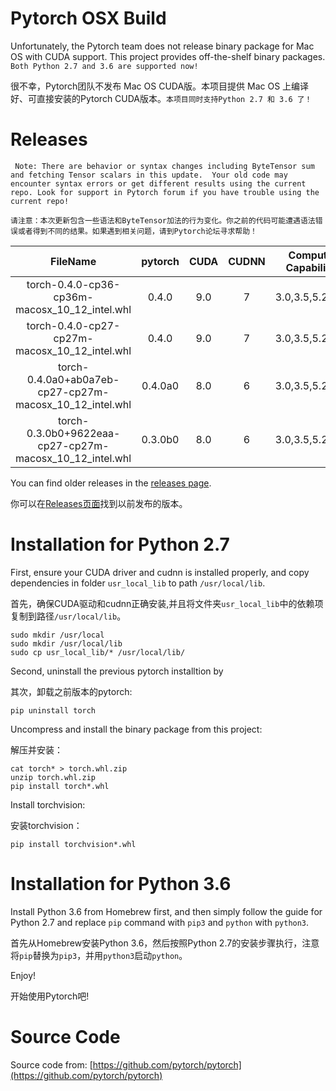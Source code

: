 # Pytorch OSX Build

Unfortunately, the Pytorch team does not release binary package for Mac OS with CUDA support. This project provides off-the-shelf binary packages. ``Both Python 2.7 and 3.6 are supported now!``


很不幸，Pytorch团队不发布 Mac OS CUDA版。本项目提供 Mac OS 上编译好、可直接安装的Pytorch CUDA版本。``本项目同时支持Python 2.7 和 3.6 了！``


# Releases


`` Note: There are behavior or syntax changes including ByteTensor sum and fetching Tensor scalars in this update.  Your old code may encounter syntax errors or get different results using the current repo. Look for support in Pytorch forum if you have trouble using the current repo!``

``请注意：本次更新包含一些语法和ByteTensor加法的行为变化。你之前的代码可能遭遇语法错误或者得到不同的结果。如果遇到相关问题，请到Pytorch论坛寻求帮助！``

| FileName | pytorch | CUDA | CUDNN | Compute Capability | Compilation Time |
|:--:|:--:|:--:|:--:|:--:|:--:|
| torch-0.4.0-cp36-cp36m-macosx\_10\_12_intel.whl | 0.4.0 | 9.0 | 7 | 3.0,3.5,5.2,6.1 | 2018-06-08 |
| torch-0.4.0-cp27-cp27m-macosx\_10\_12_intel.whl | 0.4.0 | 9.0 | 7 | 3.0,3.5,5.2,6.1 | 2018-06-08 |
| torch-0.4.0a0+ab0a7eb-cp27-cp27m-macosx\_10\_12_intel.whl | 0.4.0a0 | 8.0 | 6 | 3.0,3.5,5.2,6.1 | 2017-12-02 |
| torch-0.3.0b0+9622eaa-cp27-cp27m-macosx\_10\_12_intel.whl | 0.3.0b0 | 8.0 | 6 | 3.0,3.5,5.2,6.1 | 2017-11-30 |

You can find older releases in the [releases page](https://github.com/TomHeaven/pytorch-osx-build/releases).

你可以在[Releases页面](https://github.com/TomHeaven/pytorch-osx-build/releases)找到以前发布的版本。


# Installation for Python 2.7

First, ensure your CUDA driver and cudnn is installed properly, and copy dependencies in folder `usr_local_lib` to path `/usr/local/lib`.

首先，确保CUDA驱动和cudnn正确安装,并且将文件夹`usr_local_lib`中的依赖项复制到路径`/usr/local/lib`。

```
sudo mkdir /usr/local
sudo mkdir /usr/local/lib
sudo cp usr_local_lib/* /usr/local/lib/
```


Second, uninstall the previous pytorch installtion by

其次，卸载之前版本的pytorch:

```
pip uninstall torch
```

Uncompress and install the binary package from this project:

解压并安装：

```
cat torch* > torch.whl.zip
unzip torch.whl.zip
pip install torch*.whl
```

Install torchvision:

安装torchvision：
```
pip install torchvision*.whl
```

# Installation for Python 3.6

Install Python 3.6 from Homebrew first, and then simply follow the guide for Python 2.7 and replace `pip` command with `pip3` and `python` with `python3`.

首先从Homebrew安装Python 3.6，然后按照Python 2.7的安装步骤执行，注意将`pip`替换为`pip3`，并用`python3`启动`python`。



Enjoy!

开始使用Pytorch吧!


# Source Code

Source code from: [https://github.com/pytorch/pytorch](https://github.com/pytorch/pytorch)
